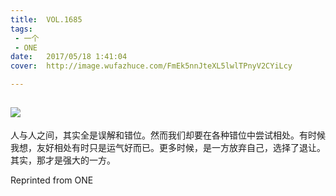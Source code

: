 ```yaml
---
title:	VOL.1685
tags:
 - 一个
 - ONE
date:	2017/05/18 1:41:04
cover:	http://image.wufazhuce.com/FmEk5nnJteXL5lwlTPnyV2CYiLcy

---
```

![](http://image.wufazhuce.com/FmEk5nnJteXL5lwlTPnyV2CYiLcy)
---

人与人之间，其实全是误解和错位。然而我们却要在各种错位中尝试相处。有时候我想，友好相处有时只是运气好而已。更多时候，是一方放弃自己，选择了退让。其实，那才是强大的一方。
 
Reprinted from ONE
